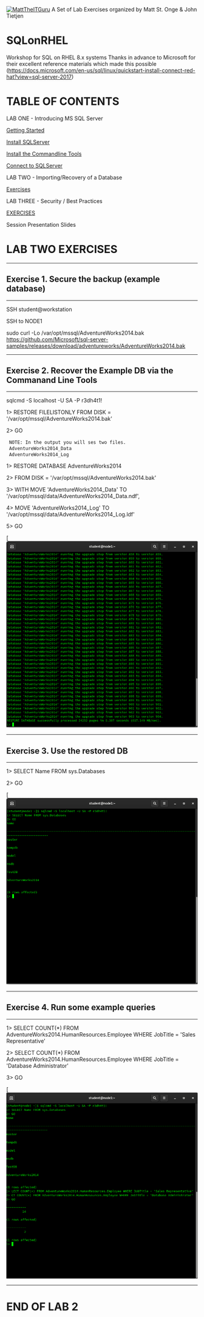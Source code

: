 [![MattTheITGuru](https://avatars0.githubusercontent.com/u/22283700?s=100)](https://MattTheITGuru.com)
A Set of Lab Exercises organized by Matt St. Onge & John Tietjen

# SQLonRHEL
Workshop for SQL on RHEL 8.x systems
Thanks in advance to Microsoft  for their excellent reference materials which made this possible
(https://docs.microsoft.com/en-us/sql/linux/quickstart-install-connect-red-hat?view=sql-server-2017)

# TABLE OF CONTENTS

LAB ONE - Introducing MS SQL Server

  [Getting Started](https://github.com/mattstonge/SQLonRHEL/blob/master/README.md#prereqisites)

  [Install SQLServer](https://github.com/mattstonge/SQLonRHEL/blob/master/README.md#install-sqlserver)

  [Install the Commandline Tools](https://github.com/mattstonge/SQLonRHEL#install-the-commandline-tools)

  [Connect to SQLServer](https://github.com/mattstonge/SQLonRHEL#connect-to-your-new-sql-server)


LAB TWO  - Importing/Recovery of a Database

  [Exercises](https://github.com/mattstonge/SQLonRHEL/blob/master/LABTWO.md)

LAB THREE  - Security / Best Practices

  [EXERCISES](https://github.com/mattstonge/SQLonRHEL/blob/master/LABTHREE.md)
                                                                                                                    

Session Presentation Slides



# LAB TWO EXERCISES

---

## Exercise 1. Secure the backup (example database)

---

SSH student@workstation

SSH to NODE1


sudo curl -Lo /var/opt/mssql/AdventureWorks2014.bak https://github.com/Microsoft/sql-server-samples/releases/download/adventureworks/AdventureWorks2014.bak



---

## Exercise 2. Recover the Example DB via the Commanand Line Tools

---

sqlcmd -S localhost -U SA -P r3dh4t1!

1> RESTORE FILELISTONLY FROM DISK = '/var/opt/mssql/AdventureWorks2014.bak'

2> GO

     NOTE: In the output you will ses two files.
     AdventureWorks2014_Data
     AdventureWorks2014_Log

1>  RESTORE DATABASE AdventureWorks2014

2>  FROM DISK = '/var/opt/mssql/AdventureWorks2014.bak'

3>  WITH MOVE 'AdventureWorks2014_Data' TO '/var/opt/mssql/data/AdventureWorks2014_Data.ndf',

4>  MOVE 'AdventureWorks2014_Log' TO '/var/opt/mssql/data/AdventureWorks2014_Log.ldf'

5>  GO



[![Screenshot](https://github.com/mattstonge/SQLonRHEL/blob/master/images/DB-restored.png)


---

## Exercise 3.  Use the restored DB

---

1>  SELECT Name FROM sys.Databases

2>  GO



[![Screenshot](https://github.com/mattstonge/SQLonRHEL/blob/master/images/use-restored-db.png)


---

## Exercise 4.  Run some example queries

---

1>  SELECT COUNT(*) FROM AdventureWorks2014.HumanResources.Employee WHERE JobTitle = 'Sales Representative'

2>  SELECT COUNT(*) FROM AdventureWorks2014.HumanResources.Employee WHERE JobTitle = 'Database Administrator'

3>  GO



[![Screenshot](https://github.com/mattstonge/SQLonRHEL/blob/master/images/query-restored-db.png)

----
# END OF LAB 2


